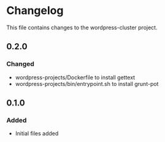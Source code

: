 # Changelog

This file contains changes to the wordpress-cluster project.

## 0.2.0

### Changed

- wordpress-projects/Dockerfile to install gettext
- wordpress-projects/bin/entrypoint.sh to install grunt-pot

## 0.1.0

### Added

- Initial files added
